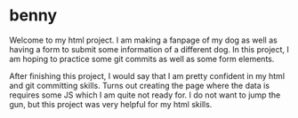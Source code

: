 # benny

Welcome to my html project. I am making a fanpage of my dog as well as having a form to submit some information of a different dog. In this project, I am hoping to practice some git commits as well as some form elements.

After finishing this project, I would say that I am pretty confident in my html and git committing skills. Turns out creating the page where the data is requires some JS which I am quite not ready for. I do not want to jump the gun, but this project was very helpful for my html skills.
